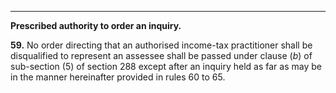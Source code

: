 ****

**Prescribed authority to order an inquiry.**

**59.** No order directing that an authorised income-tax practitioner shall be disqualified to represent an assessee shall be passed under clause (_b_) of sub-section (5) of section 288 except after an inquiry held as far as may be in the manner hereinafter provided in rules 60 to 65.